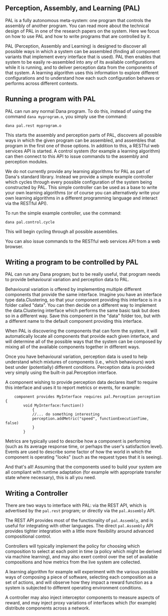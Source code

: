 ## Perception, Assembly, and Learning (PAL)

PAL is a fully autonomous meta-system: one program that controls the assembly of another program. You can read more about the technical design of PAL in one of the research papers on the system. Here we focus on how to use PAL and how to write programs that are controlled by it.

PAL (Perception, Assembly and Learning) is designed to discover all possible ways in which a system can be assembled (finding all component variants that implement every interface that is used). PAL then enables that system to be easily re-assembled into any of its available configurations while it is running, and to deliver perception data from the components of that system. A learning algorithm uses this information to explore different configurations and to understand how each such configuration behaves or performs across different contexts.

## Running a program with PAL

PAL can run any normal Dana program. To do this, instead of using the command `dana myprogram.o`, you simply use the command:

    dana pal.rest myprogram.o

This starts the assembly and perception parts of PAL, discovers all possible ways in which the given program can be assembled, and assembles that program in the first one of those options. In addition to this, a RESTful web services API is started. A control system (for example a learning algorithm) can then connect to this API to issue commands to the assembly and perception modules.

We do not currently provide any learning algorithms for PAL as part of Dana's standard library. Instead we provide a simple example controller which cycles through every possible configuration of the system being constructed by PAL. This simple controller can be used as a base to write your own learning algorithms (or of course you can alternatively write your own learning algorithms in a different programming language and interact via the RESTful API).

To run the simple example controller, use the command:

    dana pal.control.cycle

This will begin cycling through all possible assemblies.

You can also issue commands to the RESTful web services API from a web browser.

## Writing a program to be controlled by PAL

PAL can run any Dana program; but to be really useful, that program needs to provide behavioural variation and perception data to PAL.

Behavioural variation is offered by implementing multiple different components that provide the same interface. Imagine you have an interface type data.Clustering, so that your component providing this interface is in a folder called "data". You can then decide on a different way to implement the data.Clustering interface which performs the same basic task but does so in a different way. Save this component in the "data" folder too, but with a different name to the default component providing this interface.

When PAL is discovering the components that can form the system, it will automatically locate all components that provide each given interface, and will determine all of the possible ways that the system can be composed by mixing all of the available components together in different ways.

Once you have behavioural variation, perception data is used to help understand which mixtures of components (i.e., which behaviours) work best under (potentially) different conditions. Perception data is provided very simply using the built-in pal.Perception interface.

A component wishing to provide perception data declares itself to require this interface and uses it to report metrics or events, for example:

```
    component provides MyInterface requires pal.Perception perception {
        void MyInterface:function()
            {
            //... do something interesting
            perception.addMetric("speed", functionExecutionTime, false)
            }
        }
```

Metrics are typically used to describe how a component is performing (such as its average response time, or perhaps the user's satisfaction level). Events are used to describe some factor of how the world in which the component is operating "looks" (such as the request types that it is seeing).

And that's all! Assuming that the components used to build your system are all compliant with runtime adaptation (for example with appropriate transfer state where necessary), this is all you need.

## Writing a Controller

There are two ways to interface with PAL: via the REST API, which is advertised by the `pal.rest` program; or directly via the `pal.Assembly` API.

The REST API provides most of the functionality of `pal.Assembly`, and is useful for integrating with other languages. The direct `pal.Assembly` API provides tighter integration with a little more flexibility around advanced compositional control.

Controllers will typically implement the policy for choosing which composition to select at each point in time (a policy which might be derived via machine learning), and may also exert control over the set of available compositions and how metrics from the live system are collected.

A learning algorithm for example will experiment with the various possible ways of composing a piece of software, selecting each composition as a set of actions, and will observe how they impact a reward function as a system is subjected to different operating environment conditions.

A controller may also inject interceptor components to measure aspects of reward, and may inject proxy variations of interfaces which (for example) distribute components across a network.